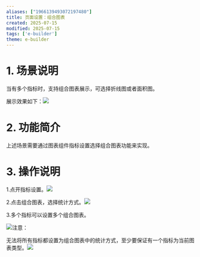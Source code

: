 ```yaml
---
aliases: ["1966139493072197480"]
title: 页面设置：组合图表
created: 2025-07-15
modified: 2025-07-15
tags: ['e-builder']
theme: e-builder
---
```


# 1. 场景说明

当有多个指标时，支持组合图表展示，可选择折线图或者面积图。

展示效果如下：![](c32f448cc5542aa2ee3d9f3e77af63e6.jpg)

#

# 2. 功能简介

上述场景需要通过图表组件指标设置选择组合图表功能来实现。

#

# 3. 操作说明

1.点开指标设置。![](025815fec04c61b2e759e9285e67636b.jpg)

2.点击组合图表，选择统计方式。![](36ab5b81f8cb756f350d06f5a9a7601e.jpg)

3.多个指标可以设置多个组合图表。

![](84c25a36777e89bb3ac5149f81c946b2.jpg)注意：

无法将所有指标都设置为组合图表中的统计方式，至少要保证有一个指标为当前图表类型。![](b89d62ee57bcbf14aabd970583f05c1f.jpg)